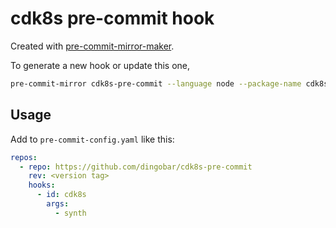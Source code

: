 # cdk8s pre-commit hook

Created with [pre-commit-mirror-maker](https://github.com/pre-commit/pre-commit-mirror-maker).

To generate a new hook or update this one,

```sh
pre-commit-mirror cdk8s-pre-commit --language node --package-name cdk8s-cli --description "Pre-commit hook for cdk8s" --files-regex ".*cdk8s\.ya?ml$" --entry cdk8s
```

## Usage

Add to `pre-commit-config.yaml` like this:

```yaml
repos:
  - repo: https://github.com/dingobar/cdk8s-pre-commit
    rev: <version tag>
    hooks:
      - id: cdk8s
        args:
          - synth
```
